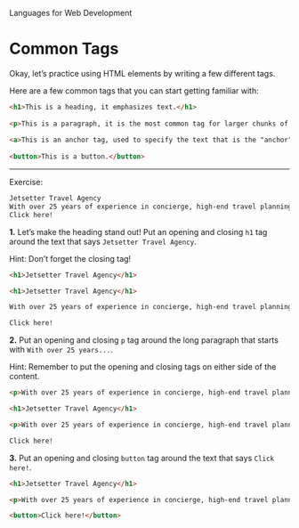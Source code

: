 Languages for Web Development
# Common Tags

Okay, let’s practice using HTML elements by writing a few different tags.

Here are a few common tags that you can start getting familiar with:

```HTML
<h1>This is a heading, it emphasizes text.</h1>
 
<p>This is a paragraph, it is the most common tag for larger chunks of text.</p>
 
<a>This is an anchor tag, used to specify the text that is the "anchor" for a link.</a>
 
<button>This is a button.</button>
```

---

Exercise:

```HTML
Jetsetter Travel Agency
With over 25 years of experience in concierge, high-end travel planning, we'll provide you with the highest quality services. Every vacation is unique, custom, and tailored to your tastes.
Click here!
```

**1.** Let’s make the heading stand out! Put an opening and closing `h1` tag around the text that says `Jetsetter Travel Agency`.

Hint: Don’t forget the closing tag!
```HTML
<h1>Jetsetter Travel Agency</h1>
```

```HTML
<h1>Jetsetter Travel Agency</h1>

With over 25 years of experience in concierge, high-end travel planning, we'll provide you with the highest quality services. Every vacation is unique, custom, and tailored to your tastes.

Click here!
```

**2.** Put an opening and closing `p` tag around the long paragraph that starts with `With over 25 years...`.

Hint: Remember to put the opening and closing tags on either side of the content.
```HTML
<p>With over 25 years of experience in concierge, high-end travel planning, we'll provide you with the highest quality services. Every vacation is unique, custom, and tailored to your tastes.</p>
```

```HTML
<h1>Jetsetter Travel Agency</h1>

<p>With over 25 years of experience in concierge, high-end travel planning, we'll provide you with the highest quality services. Every vacation is unique, custom, and tailored to your tastes.</p>

Click here!
```

**3.** Put an opening and closing `button` tag around the text that says `Click here!`.

```HTML
<h1>Jetsetter Travel Agency</h1>

<p>With over 25 years of experience in concierge, high-end travel planning, we'll provide you with the highest quality services. Every vacation is unique, custom, and tailored to your tastes.</p>

<button>Click here!</button>
```